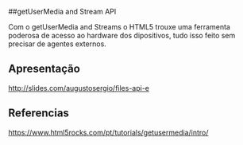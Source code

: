 ##getUserMedia and Stream API

Com o getUserMedia and Streams o HTML5 trouxe uma ferramenta poderosa de acesso ao hardware dos dipositivos, tudo isso feito sem precisar de agentes externos.

## Apresentação

http://slides.com/augustosergio/files-api-e

## Referencias

https://www.html5rocks.com/pt/tutorials/getusermedia/intro/


